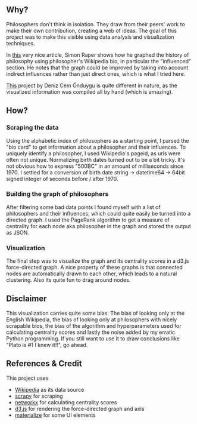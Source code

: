## Why?
Philosophers don't think in isolation. They draw from their peers' work to make their own contribution, creating a web of ideas. The goal of this project was to make this visible using data analysis and visualization techniques.

In [this](http://coppelia.io/2012/06/graphing-the-history-of-philosophy/) very nice article,
Simon Raper shows how he graphed the history of philosophy using philosopher's Wikipedia bio, in particular the "influenced" section.
He notes that the graph could be improved by taking into account indirect influences rather than just direct ones, which is what I tried here.  

[This](https://www.denizcemonduygu.com/philo/browse/) project by Deniz Cem Önduygu is quite different in nature,
as the visualized information was compiled all by hand (which is amazing).

## How?

### Scraping the data
Using the alphabetic index of philosophers as a starting point,
I parsed the "bio card" to get information about a philosopher and their influences.
To uniquely identify a philosopher, I used Wikipedia's pageid, as urls were often not unique.
Normalizing birth dates turned out to be a bit tricky.
It's not obvious how to express "500BC" in an amount of milliseconds since 1970. I settled for a conversion of
birth date string -> datetime64 -> 64bit signed integer of seconds before / after 1970.

### Building the graph of philosophers</h3>
After filtering some bad data points I found myself with a list of philosophers and their influences,
which could quite easily be turned into a directed graph.
I used the PageRank algorithm to get a measure of centrality for each node aka philosopher in the graph and stored the output as JSON.

### Visualization
The final step was to visualize the graph and its centrality scores in a d3.js force-directed graph.
A nice property of these graphs is that connected nodes are automatically drawn to each other, which leads to a natural clustering. Also its quite fun to drag around nodes.

## Disclaimer
This visualization carries quite some bias. The bias of looking only at the English Wikipedia,
the bias of looking only at philosophers with nicely scrapable bios,
the bias of the algorithm and hyperparameters used for calculating centrality scores
and lastly the noise added by my erratic Python programming.
If you still want to use it to draw conclusions like "Plato is #1 I knew it!!", go ahead.    

## References & Credit
This project uses
* [Wikipedia](https://www.wikipedia.org/) as its data source</li>
* [scrapy](https://scrapy.org/) for scraping</li>
* [networkx](https://networkx.github.io/) for calculating centrality scores</li>
* [d3.js](https://d3js.org/) for rendering the force-directed graph and axis</li>
* [materialize](https://materializecss.com/) for some UI elements</li>
